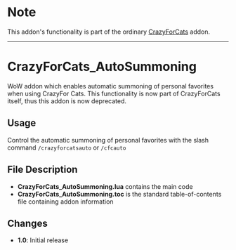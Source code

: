 # Note
This addon's functionality is part of the ordinary [CrazyForCats](https://github.com/phistoh/CrazyForCats) addon.

---

# CrazyForCats_AutoSummoning
WoW addon which enables automatic summoning of personal favorites when using CrazyFor Cats. This functionality is now part of CrazyForCats itself, thus this addon is now deprecated.

## Usage
Control the automatic summoning of personal favorites with the slash command `/crazyforcatsauto` or `/cfcauto`

## File Description
- **CrazyForCats_AutoSummoning.lua** contains the main code
- **CrazyForCats_AutoSummoning.toc** is the standard table-of-contents file containing addon information

## Changes
- **1.0**: Initial release
